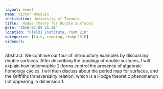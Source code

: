 ```yaml
---
layout: event
name: Victor Mouquin
institution: University of Toronto
title:  Hodge Theory for Double Surfaces
date: "2016-02-09 11:10"
location: "Fields Institute, room 210"
categories: [talk, reading, Hodge2016]
videourl:
---
```

Abstract: We continue our tour of introductory examples by discussing
double surfaces. After describing the topology of double surfaces, I will
explain how holomorphic 2-forms control the presence of algebraic homology
cycles. I will then discuss about the period map for surfaces, and the
Griffiths transversality relation, which is a Hodge theoretic phenomenon
not appearing in dimension 1.

